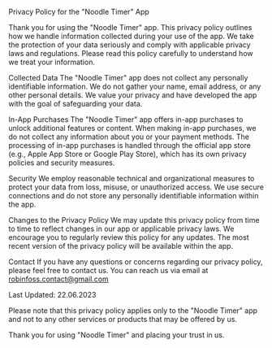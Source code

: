 Privacy Policy for the "Noodle Timer" App

Thank you for using the "Noodle Timer" app. This privacy policy outlines how we handle information collected during your use of the app. We take the protection of your data seriously and comply with applicable privacy laws and regulations. Please read this policy carefully to understand how we treat your information.

Collected Data
The "Noodle Timer" app does not collect any personally identifiable information. We do not gather your name, email address, or any other personal details. We value your privacy and have developed the app with the goal of safeguarding your data.

In-App Purchases
The "Noodle Timer" app offers in-app purchases to unlock additional features or content. When making in-app purchases, we do not collect any information about you or your payment methods. The processing of in-app purchases is handled through the official app store (e.g., Apple App Store or Google Play Store), which has its own privacy policies and security measures.

Security
We employ reasonable technical and organizational measures to protect your data from loss, misuse, or unauthorized access. We use secure connections and do not store any personally identifiable information within the app.

Changes to the Privacy Policy
We may update this privacy policy from time to time to reflect changes in our app or applicable privacy laws. We encourage you to regularly review this policy for any updates. The most recent version of the privacy policy will be available within the app.

Contact
If you have any questions or concerns regarding our privacy policy, please feel free to contact us. You can reach us via email at robinfoss.contact@gmail.com

Last Updated: 22.06.2023

Please note that this privacy policy applies only to the "Noodle Timer" app and not to any other services or products that may be offered by us.

Thank you for using "Noodle Timer" and placing your trust in us.
